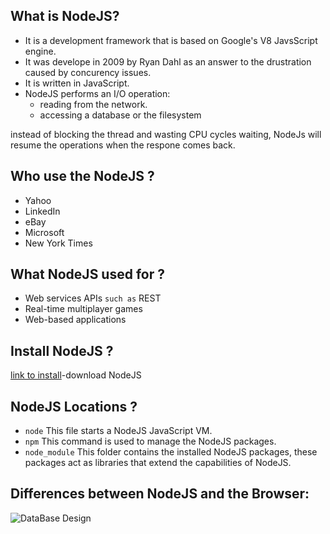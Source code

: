 ##  What is NodeJS?
- It is a development framework that is based on Google's V8 JavsScript engine.
- It was develope in 2009 by Ryan Dahl as an answer to the drustration caused by concurency issues.
- It is written in JavaScript.
- NodeJS performs an I/O operation:
    -  reading from the network.
    -  accessing a database or the filesystem

instead of blocking the thread and wasting CPU cycles waiting, NodeJs will resume the operations when the respone 
comes back.

##  Who use the NodeJS ?
- Yahoo
- LinkedIn
- eBay
- Microsoft
- New York Times

##  What NodeJS used for ? 
- Web services APIs `such as` REST
- Real-time multiplayer games
- Web-based applications
  
##  Install NodeJS ? 
[link to install](https://nodejs.org/en)-download NodeJS

##  NodeJS Locations ? 
- `node` This file starts a NodeJS JavaScript VM.
- `npm` This command is used to manage the NodeJS packages.
- `node_module` This folder contains the installed NodeJS packages, these packages act as libraries that extend the capabilities of NodeJS.

## Differences between NodeJS and the Browser:
![DataBase Design](https://github.com/Eng-YasminKotb/NodeJS_Level1/assets/122429943/4aa9b416-d5a6-48e2-bc3d-be17e848d012)






